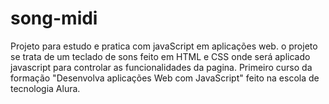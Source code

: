 # song-midi
Projeto para estudo e pratica com javaScript em aplicações web. o projeto se trata de um teclado de sons feito em HTML e CSS onde será aplicado javascript para controlar as funcionalidades da pagina.
Primeiro curso da formação "Desenvolva aplicações Web com JavaScript" feito na escola de tecnologia Alura.
